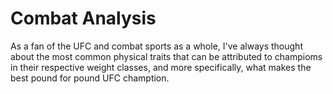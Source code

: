 # Combat Analysis

<p> As a fan of the UFC and combat sports as a whole, I've always thought about the most common physical traits that can be attributed to champioms in their respective weight classes, and more specifically, what makes the best pound for pound UFC chamption. 
</p>
